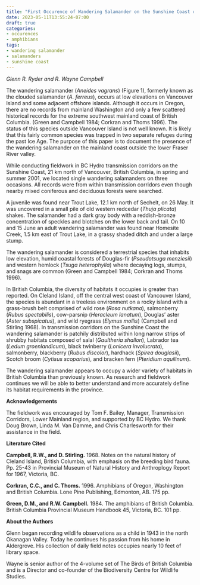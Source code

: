 ```yaml
---
title: "First Occurence of Wandering Salamander on the Sunshine Coast of British Columbia"
date: 2023-05-11T13:55:24-07:00
draft: true
categories:
- occurences
- amphibians
tags:
- wandering salamander
- salamanders
- sunshine coast
---
```


*Glenn R. Ryder and R. Wayne Campbell*

The wandering salamander (*Aneides vagrans*) (Figure 1), formerly known as the clouded salamander (*A. ferreus*), occurs at low elevations on Vancouver Island and some adjacent offshore islands. Although it occurs in Oregon, there are no records from mainland Washington and only a few scattered historical records for the extreme southwest mainland coast of British Columbia. (Green and Campbell 1984; Corkran and Thoms 1996). The status of this species outside Vancouver Island is not well known. It is likely that this fairly common species was trapped in two separate refuges during the past Ice Age. The purpose of this paper is to document the presence of the wandering salamander on the mainland coast outside the lower Fraser River valley. 

While conducting fieldwork in BC Hydro transmission corridors on the Sunshine Coast, 21 km north of Vancouver, British Columbia, in spring and summer 2001, we located single wandering salamanders on three occasions. All records were from within transmission corridors even though nearby mixed coniferous and deciduous forests were searched. 

A juvenile was found near Trout Lake, 12.1 km north of Sechelt, on 26 May. It was uncovered in a small pile of old western redcedar (*Thuja plicata*) shakes. The salamander had a dark gray body with a reddish-bronze concentration of speckles and blotches on the lower back and tail. On 10 and 15 June an adult wandering salamander was found near Homesite Creek, 1.5 km east of Trout Lake, in a grassy shaded ditch and under a large stump.

The wandering salamander is considered a terrestrial species that inhabits low elevation, humid coastal forests of Douglas-fir (*Pseudotsuga menziesii*) and western hemlock (*Tsuga heterophylla*) where decaying logs, stumps, and snags are common (Green and Campbell 1984; Corkran and Thoms 1996).

In British Columbia, the diversity of habitats it occupies is greater than reported. On Cleland Island, off the central west coast of Vancouver Island, the species is abundant in a treeless environment on a rocky island with a grass-brush belt comprised of wild rose (*Rosa nutkana*), salmonberry (*Rubus spectabilis*), cow-parsnip (*Heracleum lanatum*), Douglas’ aster (*Aster subspicatus*), and wild ryegrass (*Elymus mollis*) (Campbell and Stirling 1968). In transmission corridors on the Sunshine Coast the wandering salamander is patchily distributed within long narrow strips of shrubby habitats composed of salal (*Gaultheria shallon*), Labrador tea (*Ledum groenlandicum*), black twinberry (*Lonicera involucrata*), salmonberry, blackberry (*Rubus discolor*), hardhack (*Spirea douglasii*), Scotch broom (*Cytisus scoparius*), and bracken fern (*Pteridium aquilinum*).

The wandering salamander appears to occupy a wider variety of habitats in British Columbia than previously known. As research and fieldwork continues we will be able to better understand and more accurately define its habitat requirements in the province.

**Acknowledgements**

The fieldwork was encouraged by Tom F. Bailey, Manager, Transmission Corridors, Lower Mainland region, and supported by BC Hydro. We thank Doug Brown, Linda M. Van Damme, and Chris Charlesworth for their assistance in the field. 

**Literature Cited** 

**Campbell, R.W., and D. Stirling.** 1968. Notes on the natural history of Cleland Island, British Columbia, with emphasis on the breeding bird fauna. Pp. 25-43 in Provincial Museum of Natural History and Anthroplogy Report for 1967, Victoria, BC.

**Corkran, C.C., and C. Thoms.** 1996. Amphibians of Oregon, Washington and British Columbia. Lone Pine Publishing, Edmonton, AB. 175 pp.

**Green, D.M., and R.W. Campbell.** 1984. The amphibians of British Columbia. British Columbia Provincial Museum Handbook 45, Victoria, BC. 101 pp.

**About the Authors**

Glenn began recording wildlife observations as a child in 1943 in the north Okanagan Valley. Today he continues his passion from his home in Aldergrove. His collection of daily field notes occupies nearly 10 feet of library space.

Wayne is senior author of the 4-volume set of The Birds of British Columbia and is a Director and co-founder of the Biodiversity Centre for Wildlife Studies.
